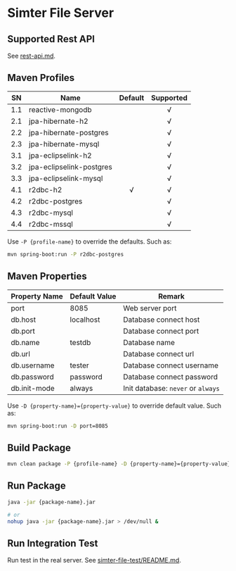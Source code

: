 #  Simter File Server

## Supported Rest API

See [rest-api.md](../docs/rest-api.md).

## Maven Profiles

| SN  | Name                     | Default | Supported |
|-----|--------------------------|:-------:|:---------:|
| 1.1 | reactive-mongodb         |         |     √     |
| 2.1 | jpa-hibernate-h2         |         |     √     |
| 2.2 | jpa-hibernate-postgres   |         |     √     |
| 2.3 | jpa-hibernate-mysql      |         |     √     |
| 3.1 | jpa-eclipselink-h2       |         |     √     |
| 3.2 | jpa-eclipselink-postgres |         |     √     |
| 3.3 | jpa-eclipselink-mysql    |         |     √     |
| 4.1 | r2dbc-h2                 |    √    |     √     |
| 4.2 | r2dbc-postgres           |         |     √     |
| 4.3 | r2dbc-mysql              |         |     √     |
| 4.4 | r2dbc-mssql              |         |     √     |

Use `-P {profile-name}` to override the defaults. Such as:

```bash
mvn spring-boot:run -P r2dbc-postgres
```

## Maven Properties

| Property Name | Default Value | Remark                             |
|---------------|---------------|------------------------------------|
| port          | 8085          | Web server port                    |
| db.host       | localhost     | Database connect host              |
| db.port       |               | Database connect port              |
| db.name       | testdb        | Database name                      |
| db.url        |               | Database connect url               |
| db.username   | tester        | Database connect username          |
| db.password   | password      | Database connect password          |
| db.init-mode  | always        | Init database: `never` or `always` |

Use `-D {property-name}={property-value}` to override default value. Such as:

```bash
mvn spring-boot:run -D port=8085
```

## Build Package

```bash
mvn clean package -P {profile-name} -D {property-name}={property-value}
```

## Run Package

```bash
java -jar {package-name}.jar

# or
nohup java -jar {package-name}.jar > /dev/null &
```

## Run Integration Test

Run test in the real server. See [simter-file-test/README.md](../simter-file-test/README.md).
